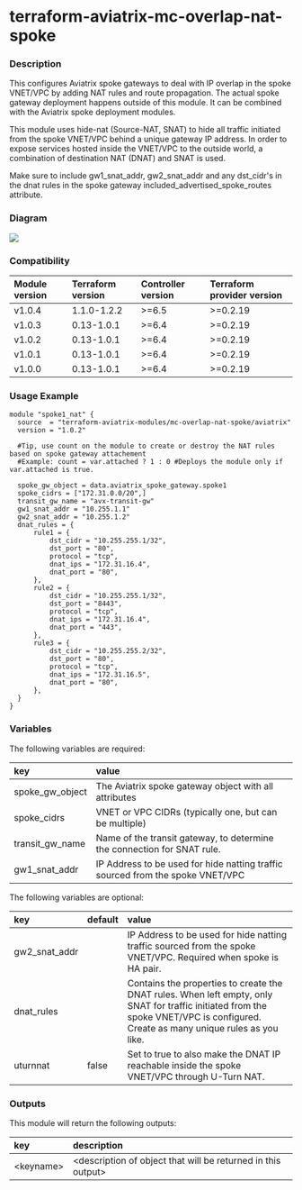 # terraform-aviatrix-mc-overlap-nat-spoke

### Description
This configures Aviatrix spoke gateways to deal with IP overlap in the spoke VNET/VPC by adding NAT rules and route propagation.
The actual spoke gateway deployment happens outside of this module. It can be combined with the Aviatrix spoke deployment modules.

This module uses hide-nat (Source-NAT, SNAT) to hide all traffic initiated from the spoke VNET/VPC behind a unique gateway IP address.
In order to expose services hosted inside the VNET/VPC to the outside world, a combination of destination NAT (DNAT) and SNAT is used.

Make sure to include gw1_snat_addr, gw2_snat_addr and any dst_cidr's in the dnat rules in the spoke gateway included_advertised_spoke_routes attribute.

### Diagram
<img src="https://github.com/terraform-aviatrix-modules/terraform-aviatrix-mc-overlap-nat-spoke/blob/master/img/terraform-aviatrix-mc-overlap-nat-spoke.png?raw=true">

### Compatibility
Module version | Terraform version | Controller version | Terraform provider version
:--- | :--- | :--- | :---
v1.0.4 | 1.1.0-1.2.2 | >=6.5 | >=0.2.19
v1.0.3 | 0.13-1.0.1 | >=6.4 | >=0.2.19
v1.0.2 | 0.13-1.0.1 | >=6.4 | >=0.2.19
v1.0.1 | 0.13-1.0.1 | >=6.4 | >=0.2.19
v1.0.0 | 0.13-1.0.1 | >=6.4 | >=0.2.19

### Usage Example
```
module "spoke1_nat" {
  source  = "terraform-aviatrix-modules/mc-overlap-nat-spoke/aviatrix"
  version = "1.0.2"

  #Tip, use count on the module to create or destroy the NAT rules based on spoke gateway attachement
  #Example: count = var.attached ? 1 : 0 #Deploys the module only if var.attached is true.

  spoke_gw_object = data.aviatrix_spoke_gateway.spoke1
  spoke_cidrs = ["172.31.0.0/20",]
  transit_gw_name = "avx-transit-gw"
  gw1_snat_addr = "10.255.1.1"
  gw2_snat_addr = "10.255.1.2"
  dnat_rules = {
      rule1 = {
          dst_cidr = "10.255.255.1/32",
          dst_port = "80",
          protocol = "tcp",
          dnat_ips = "172.31.16.4",
          dnat_port = "80",
      },
      rule2 = {
          dst_cidr = "10.255.255.1/32",
          dst_port = "8443",
          protocol = "tcp",
          dnat_ips = "172.31.16.4",
          dnat_port = "443",
      },      
      rule3 = {
          dst_cidr = "10.255.255.2/32",
          dst_port = "80",
          protocol = "tcp",
          dnat_ips = "172.31.16.5",
          dnat_port = "80",
      },           
  }
}
```

### Variables
The following variables are required:

key | value
:--- | :---
spoke_gw_object | The Aviatrix spoke gateway object with all attributes
spoke_cidrs | VNET or VPC CIDRs (typically one, but can be multiple)
transit_gw_name | Name of the transit gateway, to determine the connection for SNAT rule.
gw1_snat_addr | IP Address to be used for hide natting traffic sourced from the spoke VNET/VPC

The following variables are optional:

key | default | value 
:---|:---|:---
gw2_snat_addr | | IP Address to be used for hide natting traffic sourced from the spoke VNET/VPC. Required when spoke is HA pair.
dnat_rules | | Contains the properties to create the DNAT rules. When left empty, only SNAT for traffic initiated from the spoke VNET/VPC is configured. Create as many unique rules as you like.
uturnnat | false | Set to true to also make the DNAT IP reachable inside the spoke VNET/VPC through U-Turn NAT.

### Outputs
This module will return the following outputs:

key | description
:---|:---
\<keyname> | \<description of object that will be returned in this output>
